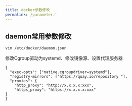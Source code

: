 ```yaml
---
title: docker参数修改
permalink: /parameter／
---
```

## daemon常用参数修改
```
vim /etc/docker/daemon.json 
```
修改Cgroup驱动为systemd、修改镜像源、设置代理服务器
```
{
  "exec-opts": ["native.cgroupdriver=systemd"],
  "registry-mirrors": ["https://quay.io/repository "],
  "proxies": {
    "http_proxy": "http://x.x.x.x:xxx",
    "https_proxy": "https://x.x.x.x:xxx"
}
}
```

